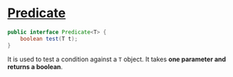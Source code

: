 # [Predicate](https://docs.oracle.com/en/java/javase/11/docs/api/java.base/java/util/function/Predicate.html)

``` java
public interface Predicate<T> {
    boolean test(T t);
}
```

It is used to test a condition against a `T` object. It takes **one parameter and returns a boolean**.
